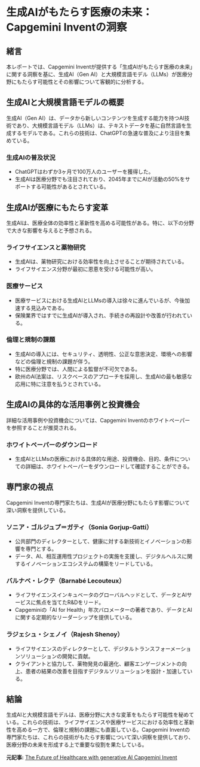 # 生成AIがもたらす医療の未来：Capgemini Inventの洞察

## 緒言

本レポートでは、Capgemini Inventが提供する「生成AIがもたらす医療の未来」に関する洞察を基に、生成AI（Gen AI）と大規模言語モデル（LLMs）が医療分野にもたらす可能性とその影響について客観的に分析する。

## 生成AIと大規模言語モデルの概要

生成AI（Gen AI）は、データから新しいコンテンツを生成する能力を持つAI技術であり、大規模言語モデル（LLMs）は、テキストデータを基に自然言語を生成するモデルである。これらの技術は、ChatGPTの急速な普及により注目を集めている。

### 生成AIの普及状況

- ChatGPTはわずか3ヶ月で100万人のユーザーを獲得した。
- 生成AIは医療分野でも注目されており、2045年までにAIが活動の50%をサポートする可能性があるとされている。

## 生成AIが医療にもたらす変革

生成AIは、医療全体の効率性と革新性を高める可能性がある。特に、以下の分野で大きな影響を与えると予想される。

### ライフサイエンスと薬物研究

- 生成AIは、薬物研究における効率性を向上させることが期待されている。
- ライフサイエンス分野が最初に恩恵を受ける可能性が高い。

### 医療サービス

- 医療サービスにおける生成AIとLLMsの導入は徐々に進んでいるが、今後加速する見込みである。
- 保険業界ではすでに生成AIが導入され、手続きの再設計や改善が行われている。

### 倫理と規制の課題

- 生成AIの導入には、セキュリティ、透明性、公正な意思決定、環境への影響などの倫理と規制の課題が伴う。
- 特に医療分野では、人間による監督が不可欠である。
- 欧州のAI法案は、リスクベースのアプローチを採用し、生成AIの最も敏感な応用に特に注意を払うとされている。

## 生成AIの具体的な活用事例と投資機会

詳細な活用事例や投資機会については、Capgemini Inventのホワイトペーパーを参照することが推奨される。

### ホワイトペーパーのダウンロード

- 生成AIとLLMsの医療における具体的な用途、投資機会、目的、条件についての詳細は、ホワイトペーパーをダウンロードして確認することができる。

## 専門家の視点

Capgemini Inventの専門家たちは、生成AIが医療分野にもたらす影響について深い洞察を提供している。

### ソニア・ゴルジュプ＝ガティ（Sonia Gorjup-Gatti）

- 公共部門のディレクターとして、健康に対する新技術とイノベーションの影響を専門とする。
- データ、AI、相互運用性プロジェクトの実施を支援し、デジタルヘルスに関するイノベーションエコシステムの構築をリードしている。

### バルナベ・レクテ（Barnabé Lecouteux）

- ライフサイエンスインキュベータのグローバルヘッドとして、データとAIサービスに焦点を当てたR&Dをリード。
- Capgeminiの「AI for Health」年次バロメーターの著者であり、データとAIに関する定期的なリーダーシップを提供している。

### ラジェシュ・シェノイ（Rajesh Shenoy）

- ライフサイエンスのディレクターとして、デジタルトランスフォーメーションソリューションの開発に貢献。
- クライアントと協力して、薬物発見の最適化、顧客エンゲージメントの向上、患者の結果の改善を目指すデジタルソリューションを設計・加速している。

## 結論

生成AIと大規模言語モデルは、医療分野に大きな変革をもたらす可能性を秘めている。これらの技術は、ライフサイエンスや医療サービスにおける効率性と革新性を高める一方で、倫理と規制の課題にも直面している。Capgemini Inventの専門家たちは、これらの技術がもたらす影響について深い洞察を提供しており、医療分野の未来を形成する上で重要な役割を果たしている。

**元記事:** [The Future of Healthcare with generative AI Capgemini Invent](https://www.capgemini.com/us-en/insights/research-library/future-of-healthcare-with-generative-ai/)